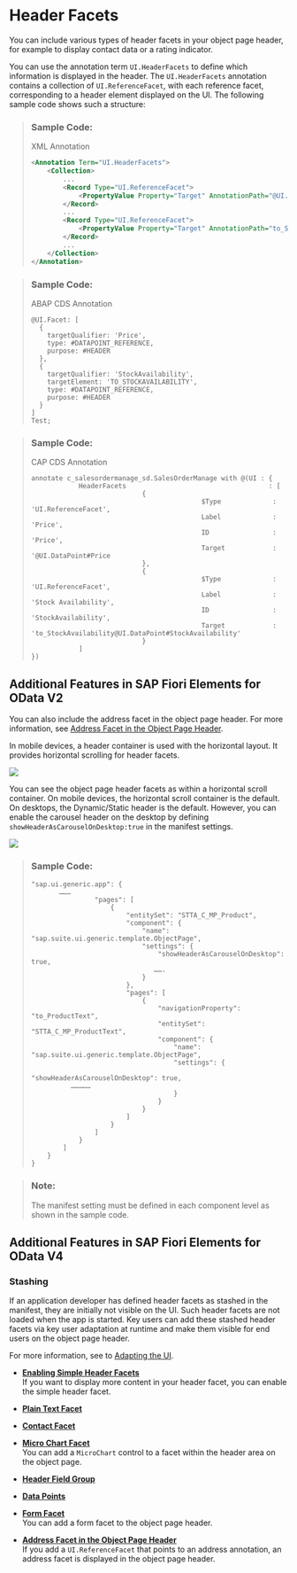 <!-- loio17dbd5b7a61e4cdcb079062e976cd63f -->

# Header Facets

You can include various types of header facets in your object page header, for example to display contact data or a rating indicator.

You can use the annotation term `UI.HeaderFacets` to define which information is displayed in the header. The `UI.HeaderFacets` annotation contains a collection of `UI.ReferenceFacet`, with each reference facet, corresponding to a header element displayed on the UI. The following sample code shows such a structure:

> ### Sample Code:  
> XML Annotation
> 
> ```xml
> <Annotation Term="UI.HeaderFacets">
>     <Collection>
>         ...
>         <Record Type="UI.ReferenceFacet">
>             <PropertyValue Property="Target" AnnotationPath="@UI.DataPoint#Price" />
>         </Record>
>         ...
>         <Record Type="UI.ReferenceFacet">
>             <PropertyValue Property="Target" AnnotationPath="to_StockAvailability/@UI.DataPoint#StockAvailability" />
>         </Record>
>         ...
>     </Collection>
> </Annotation>
> 
> ```

> ### Sample Code:  
> ABAP CDS Annotation
> 
> ```
> @UI.Facet: [
>   {
>     targetQualifier: 'Price',
>     type: #DATAPOINT_REFERENCE,
>     purpose: #HEADER
>   },
>   {
>     targetQualifier: 'StockAvailability',
>     targetElement: 'TO_STOCKAVAILABILITY',
>     type: #DATAPOINT_REFERENCE,
>     purpose: #HEADER
>   }
> ]
> Test;
> 
> ```

> ### Sample Code:  
> CAP CDS Annotation
> 
> ```
> annotate c_salesordermanage_sd.SalesOrderManage with @(UI : {
>             HeaderFacets                                    : [
>                             {
>                                            $Type             : 'UI.ReferenceFacet',
>                                            Label             : 'Price',
>                                            ID                : 'Price',
>                                            Target            : '@UI.DataPoint#Price
>                             },
>                             {
>                                            $Type             : 'UI.ReferenceFacet',
>                                            Label             : 'Stock Availability',
>                                            ID                : 'StockAvailability',
>                                            Target            : 'to_StockAvailability@UI.DataPoint#StockAvailability'
>                             }
>             ]
> })
> 
> ```



<a name="loio17dbd5b7a61e4cdcb079062e976cd63f__section_dn1_5zh_nlb"/>

## Additional Features in SAP Fiori Elements for OData V2

You can also include the address facet in the object page header. For more information, see [Address Facet in the Object Page Header](address-facet-in-the-object-page-header-0b73cbb.md).

In mobile devices, a header container is used with the horizontal layout. It provides horizontal scrolling for header facets.

 ![](images/Mobile_Header_Facets_8abec0d.png) 

You can see the object page header facets as within a horizontal scroll container. On mobile devices, the horizontal scroll container is the default. On desktops, the Dynamic/Static header is the default. However, you can enable the carousel header on the desktop by defining `showHeaderAsCarouselOnDesktop:true` in the manifest settings.

 ![](images/Desktop_Carousels_for_Header_Facet_6113e92.png) 

> ### Sample Code:  
> ```
> "sap.ui.generic.app": {
>        ………
>                 "pages": [
>                     {
>                         "entitySet": "STTA_C_MP_Product",
>                         "component": {
>                             "name": "sap.suite.ui.generic.template.ObjectPage",
>                             "settings": {
>                                 "showHeaderAsCarouselOnDesktop": true,
>                                …….
>                             }
>                         },
>                         "pages": [
>                             {
>                                 "navigationProperty": "to_ProductText",
>                                 "entitySet": "STTA_C_MP_ProductText",
>                                 "component": {
>                                     "name": "sap.suite.ui.generic.template.ObjectPage",
>                                     "settings": {
>                                         "showHeaderAsCarouselOnDesktop": true,
> 		    ……………
>                                     }
>                                 }
>                             }
>                         ]
>                     }
>                 ]
>             }
>         ]
>     }
> }
> 
> ```

> ### Note:  
> The manifest setting must be defined in each component level as shown in the sample code.



<a name="loio17dbd5b7a61e4cdcb079062e976cd63f__section_mjc_ccs_hnb"/>

## Additional Features in SAP Fiori Elements for OData V4



### Stashing

If an application developer has defined header facets as stashed in the manifest, they are initially not visible on the UI. Such header facets are not loaded when the app is started. Key users can add these stashed header facets via key user adaptation at runtime and make them visible for end users on the object page header.

For more information, see to [Adapting the UI](adapting-the-ui-59bfd31.md).

-   **[Enabling Simple Header Facets](enabling-simple-header-facets-9422074.md "If you want to display more content in your header facet, you can enable the simple
		header facet.")**  
If you want to display more content in your header facet, you can enable the simple header facet.
-   **[Plain Text Facet](plain-text-facet-1da0926.md)**  

-   **[Contact Facet](contact-facet-214dc25.md)**  

-   **[Micro Chart Facet](micro-chart-facet-e219fd0.md "You can add a MicroChart control to a facet within the header area on the object page.")**  
You can add a `MicroChart` control to a facet within the header area on the object page.
-   **[Header Field Group](header-field-group-ff0ae0b.md)**  

-   **[Data Points](data-points-c2a389a.md)**  

-   **[Form Facet](form-facet-ebe05d5.md "You can add a form facet to the object page header. ")**  
You can add a form facet to the object page header.
-   **[Address Facet in the Object Page Header](address-facet-in-the-object-page-header-0b73cbb.md "If you add a UI.ReferenceFacet that points to
		an address annotation, an address facet is displayed in the object page header.")**  
If you add a `UI.ReferenceFacet` that points to an address annotation, an address facet is displayed in the object page header.

